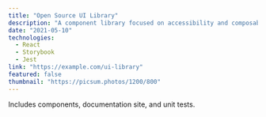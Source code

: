 ```yaml
---
title: "Open Source UI Library"
description: "A component library focused on accessibility and composability for building design systems."
date: "2021-05-10"
technologies:
  - React
  - Storybook
  - Jest
link: "https://example.com/ui-library"
featured: false
thumbnail: "https://picsum.photos/1200/800"
---
```


Includes components, documentation site, and unit tests.

